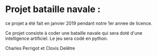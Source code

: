 # Projet bataille navale :

ce projet a été fait en janvier 2019 pendant notre 1er annee de licence.

Ce projet consiste à coder une bataille navale qui sera doté d'une intelligence artificiel. Le jeu sera codé en python.

Charles Perrigot et Clovis Delêtre 
